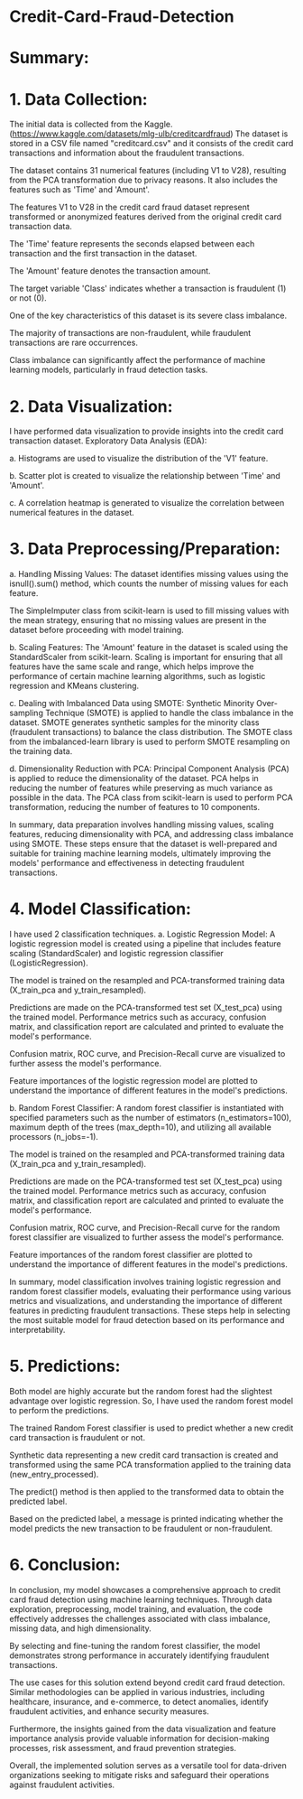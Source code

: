 # Credit-Card-Fraud-Detection

# Summary:

# 1. Data Collection: 
The initial data is collected from the Kaggle. (https://www.kaggle.com/datasets/mlg-ulb/creditcardfraud)
The dataset is stored in a CSV file named "creditcard.csv" and it consists of the credit card transactions and information about the fraudulent transactions.

The dataset contains 31 numerical features (including V1 to V28), resulting from the PCA transformation due to privacy reasons. It also includes the features such as 'Time' and 'Amount'.

The features V1 to V28 in the credit card fraud dataset represent transformed or anonymized features derived from the original credit card transaction data.

The 'Time' feature represents the seconds elapsed between each transaction and the first transaction in the dataset.

The 'Amount' feature denotes the transaction amount.

The target variable 'Class' indicates whether a transaction is fraudulent (1) or not (0).

One of the key characteristics of this dataset is its severe class imbalance.

The majority of transactions are non-fraudulent, while fraudulent transactions are rare occurrences.

Class imbalance can significantly affect the performance of machine learning models, particularly in fraud detection tasks.

# 2. Data Visualization: 
I have performed data visualization to provide insights into the credit card transaction dataset.
Exploratory Data Analysis (EDA):

a. Histograms are used to visualize the distribution of the 'V1' feature.

b. Scatter plot is created to visualize the relationship between 'Time' and 'Amount'.

c. A correlation heatmap is generated to visualize the correlation between numerical features in the dataset.

# 3. Data Preprocessing/Preparation:
a. Handling Missing Values: The dataset identifies missing values using the isnull().sum() method, which counts the number of missing values for each feature.

The SimpleImputer class from scikit-learn is used to fill missing values with the mean strategy, ensuring that no missing values are present in the dataset before proceeding with model training.

b. Scaling Features: The 'Amount' feature in the dataset is scaled using the StandardScaler from scikit-learn. Scaling is important for ensuring that all features have the same scale and range, which helps improve the performance of certain machine learning algorithms, such as logistic regression and KMeans clustering.

c. Dealing with Imbalanced Data using SMOTE: Synthetic Minority Over-sampling Technique (SMOTE) is applied to handle the class imbalance in the dataset. SMOTE generates synthetic samples for the minority class (fraudulent transactions) to balance the class distribution. The SMOTE class from the imbalanced-learn library is used to perform SMOTE resampling on the training data.

d. Dimensionality Reduction with PCA: Principal Component Analysis (PCA) is applied to reduce the dimensionality of the dataset. PCA helps in reducing the number of features while preserving as much variance as possible in the data. The PCA class from scikit-learn is used to perform PCA transformation, reducing the number of features to 10 components.

In summary, data preparation involves handling missing values, scaling features, reducing dimensionality with PCA, and addressing class imbalance using SMOTE. These steps ensure that the dataset is well-prepared and suitable for training machine learning models, ultimately improving the models' performance and effectiveness in detecting fraudulent transactions.

# 4. Model Classification: 
I have used 2 classification techniques.
a. Logistic Regression Model: A logistic regression model is created using a pipeline that includes feature scaling (StandardScaler) and logistic regression classifier (LogisticRegression).

The model is trained on the resampled and PCA-transformed training data (X_train_pca and y_train_resampled).

Predictions are made on the PCA-transformed test set (X_test_pca) using the trained model. Performance metrics such as accuracy, confusion matrix, and classification report are calculated and printed to evaluate the model's performance.

Confusion matrix, ROC curve, and Precision-Recall curve are visualized to further assess the model's performance.

Feature importances of the logistic regression model are plotted to understand the importance of different features in the model's predictions.

b. Random Forest Classifier: A random forest classifier is instantiated with specified parameters such as the number of estimators (n_estimators=100), maximum depth of the trees (max_depth=10), and utilizing all available processors (n_jobs=-1).

The model is trained on the resampled and PCA-transformed training data (X_train_pca and y_train_resampled).

Predictions are made on the PCA-transformed test set (X_test_pca) using the trained model. Performance metrics such as accuracy, confusion matrix, and classification report are calculated and printed to evaluate the model's performance.

Confusion matrix, ROC curve, and Precision-Recall curve for the random forest classifier are visualized to further assess the model's performance.

Feature importances of the random forest classifier are plotted to understand the importance of different features in the model's predictions.

In summary, model classification involves training logistic regression and random forest classifier models, evaluating their performance using various metrics and visualizations, and understanding the importance of different features in predicting fraudulent transactions. These steps help in selecting the most suitable model for fraud detection based on its performance and interpretability.

# 5. Predictions:
Both model are highly accurate but the random forest had the slightest advantage over logistic regression. So, I have used the random forest model to perform the predictions.

The trained Random Forest classifier is used to predict whether a new credit card transaction is fraudulent or not.

Synthetic data representing a new credit card transaction is created and transformed using the same PCA transformation applied to the training data (new_entry_processed).

The predict() method is then applied to the transformed data to obtain the predicted label.

Based on the predicted label, a message is printed indicating whether the model predicts the new transaction to be fraudulent or non-fraudulent.

# 6. Conclusion:
In conclusion, my model showcases a comprehensive approach to credit card fraud detection using machine learning techniques. Through data exploration, preprocessing, model training, and evaluation, the code effectively addresses the challenges associated with class imbalance, missing data, and high dimensionality.

By selecting and fine-tuning the random forest classifier, the model demonstrates strong performance in accurately identifying fraudulent transactions.

The use cases for this solution extend beyond credit card fraud detection. Similar methodologies can be applied in various industries, including healthcare, insurance, and e-commerce, to detect anomalies, identify fraudulent activities, and enhance security measures.

Furthermore, the insights gained from the data visualization and feature importance analysis provide valuable information for decision-making processes, risk assessment, and fraud prevention strategies.

Overall, the implemented solution serves as a versatile tool for data-driven organizations seeking to mitigate risks and safeguard their operations against fraudulent activities.
